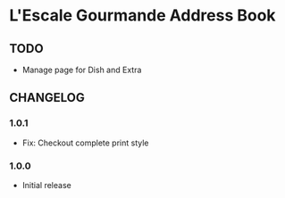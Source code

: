 # L'Escale Gourmande Address Book

## TODO
* Manage page for Dish and Extra

## CHANGELOG

### 1.0.1
* Fix: Checkout complete print style

### 1.0.0
* Initial release

